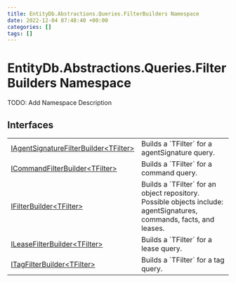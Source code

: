 ```yaml
---
title: EntityDb.Abstractions.Queries.FilterBuilders Namespace
date: 2022-12-04 07:48:40 +00:00
categories: []
tags: []
---
```


# EntityDb.Abstractions.Queries.FilterBuilders Namespace

TODO: Add Namespace Description

## Interfaces
<table><tr><td><a href='/dotnet/entitydb.abstractions.queries.filterbuilders.iagentsignaturefilterbuilder`1'>IAgentSignatureFilterBuilder&lt;TFilter&gt;</a></td><td>
Builds a `TFilter` for a agentSignature query.
</td></tr><tr><td><a href='/dotnet/entitydb.abstractions.queries.filterbuilders.icommandfilterbuilder`1'>ICommandFilterBuilder&lt;TFilter&gt;</a></td><td>
Builds a `TFilter` for a command query.
</td></tr><tr><td><a href='/dotnet/entitydb.abstractions.queries.filterbuilders.ifilterbuilder`1'>IFilterBuilder&lt;TFilter&gt;</a></td><td>
Builds a `TFilter` for an object repository. Possible objects include: agentSignatures,
commands,
facts, and leases.
</td></tr><tr><td><a href='/dotnet/entitydb.abstractions.queries.filterbuilders.ileasefilterbuilder`1'>ILeaseFilterBuilder&lt;TFilter&gt;</a></td><td>
Builds a `TFilter` for a lease query.
</td></tr><tr><td><a href='/dotnet/entitydb.abstractions.queries.filterbuilders.itagfilterbuilder`1'>ITagFilterBuilder&lt;TFilter&gt;</a></td><td>
Builds a `TFilter` for a tag query.
</td></tr></table>
